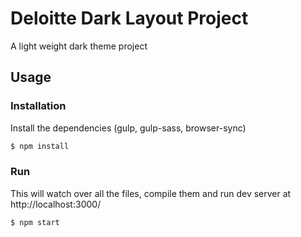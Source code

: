# Deloitte Dark Layout Project

A light weight dark theme project

## Usage

### Installation

Install the dependencies (gulp, gulp-sass, browser-sync)

```bash
$ npm install
```

### Run

This will watch over all the files, compile them and run dev server at http://localhost:3000/

```bash
$ npm start
```
